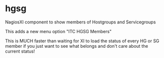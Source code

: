# hgsg
NagiosXI component to show members of Hostgroups and Servicegroups

This adds a new menu option "ITC HGSG Members"

This is MUCH faster than waiting for XI to load the status of every HG or SG member if you just want to see what belongs and don't care about the current status!
